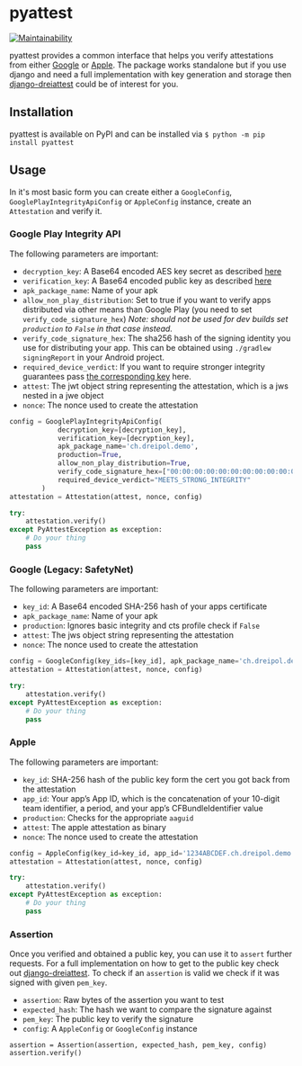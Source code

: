 # pyattest

[![Maintainability](https://api.codeclimate.com/v1/badges/bab7989f664ba4a47501/maintainability)](https://codeclimate.com/repos/603674bad5ad4c0176007ce0/maintainability)

pyattest provides a common interface that helps you verify attestations from either [Google](https://developer.android.com/training/safetynet/attestation#request-attestation-process) or [Apple](https://developer.apple.com/documentation/devicecheck/validating_apps_that_connect_to_your_server). The package works standalone but if you use django and need a full implementation with key generation and storage then [django-dreiattest](https://github.com/dreipol/django-dreiattest) could be of interest for you.

## Installation

pyattest is available on PyPI and can be installed via `$ python -m pip install pyattest`

## Usage

In it's most basic form you can create either a `GoogleConfig`, `GooglePlayIntegrityApiConfig` or `AppleConfig` instance, create an `Attestation` and verify it.

### Google Play Integrity API

The following parameters are important:

- `decryption_key`: A Base64 encoded AES key secret as described [here](https://developer.android.com/google/play/integrity/verdict#decrypt-verify)
- `verification_key`: A Base64 encoded public key as described [here](https://developer.android.com/google/play/integrity/verdict#decrypt-verify)
- `apk_package_name`: Name of your apk
- `allow_non_play_distribution`: Set to true if you want to verify apps distributed via other means than Google Play (you need to set `verify_code_signature_hex`) *Note: should not be used for dev builds set `production` to `False` in that case instead.*
- `verify_code_signature_hex`: The sha256 hash of the signing identity you use for distributing your app. This can be obtained using `./gradlew signingReport` in your Android project.
- `required_device_verdict`: If you want to require stronger integrity guarantees pass [the corresponding key](https://developer.android.com/google/play/integrity/setup#optional_device_information) here.
- `attest`: The jwt object string representing the attestation, which is a jws nested in a jwe object
- `nonce`: The nonce used to create the attestation

```python
config = GooglePlayIntegrityApiConfig(
            decryption_key=[decryption_key],
            verification_key=[decryption_key],
            apk_package_name='ch.dreipol.demo',
            production=True,
            allow_non_play_distribution=True,
            verify_code_signature_hex=["00:00:00:00:00:00:00:00:00:00:00:00:00:00:00:00:00:00:00:00:00:00:00:00:00:00:00:00:00:00:00:00"],
            required_device_verdict="MEETS_STRONG_INTEGRITY"
        )
attestation = Attestation(attest, nonce, config)

try:
    attestation.verify()
except PyAttestException as exception:
    # Do your thing
    pass
```

### Google (Legacy: SafetyNet)

The following parameters are important:

- `key_id`: A Base64 encoded SHA-256 hash of your apps certificate
- `apk_package_name`: Name of your apk
- `production`: Ignores basic integrity and cts profile check if `False`
- `attest`: The jws object string representing the attestation
- `nonce`: The nonce used to create the attestation

```python
config = GoogleConfig(key_ids=[key_id], apk_package_name='ch.dreipol.demo', production=True)
attestation = Attestation(attest, nonce, config)

try:
    attestation.verify()
except PyAttestException as exception:
    # Do your thing
    pass
```

### Apple

The following parameters are important:

- `key_id`: SHA-256 hash of the public key form the cert you got back from the attestation
- `app_id`: Your app’s App ID, which is the concatenation of your 10-digit team identifier, a period, and your app’s CFBundleIdentifier value
- `production`: Checks for the appropriate `aaguid`
- `attest`: The apple attestation as binary
- `nonce`: The nonce used to create the attestation

```python
config = AppleConfig(key_id=key_id, app_id='1234ABCDEF.ch.dreipol.demo', production=True)
attestation = Attestation(attest, nonce, config)

try:
    attestation.verify()
except PyAttestException as exception:
    # Do your thing
    pass
```

### Assertion

Once you verified and obtained a public key, you can use it to `assert` further requests. For a full implementation on how to get to the public key check out [django-dreiattest](https://github.com/dreipol/django-dreiattest/blob/master/dreiattest/key.py). To check if an `assertion` is valid we check if it was signed with given `pem_key`.

- `assertion`: Raw bytes of the assertion you want to test
- `expected_hash`: The hash we want to compare the signature against
- `pem_key`: The public key to verify the signature
- `config`: A `AppleConfig` or `GoogleConfig` instance 

```
assertion = Assertion(assertion, expected_hash, pem_key, config)
assertion.verify()
```





